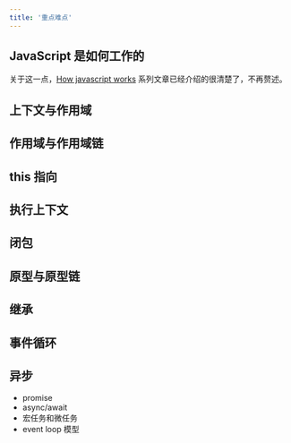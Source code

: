 ```yaml
---
title: '重点难点'
---
```


## JavaScript 是如何工作的

关于这一点，[How javascript works](https://github.com/Troland/how-javascript-works) 系列文章已经介绍的很清楚了，不再赘述。

## 上下文与作用域

## 作用域与作用域链

## this 指向

## 执行上下文

## 闭包

## 原型与原型链

## 继承

## 事件循环

## 异步

- promise
- async/await
- 宏任务和微任务
- event loop 模型
